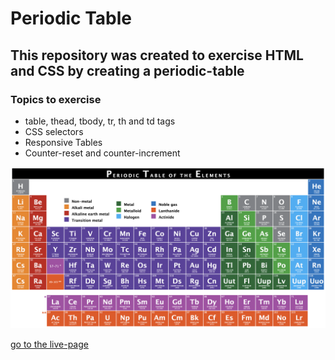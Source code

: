 # Periodic Table

## This repository was created to exercise HTML and CSS by creating a periodic-table

### Topics to exercise

- table, thead, tbody, tr, th and td tags
- CSS selectors
- Responsive Tables
- Counter-reset and counter-increment

![Periodic-table](img/periodicTable.png)

[go to the live-page](https://habidbesp.github.io/periodic-table/)

